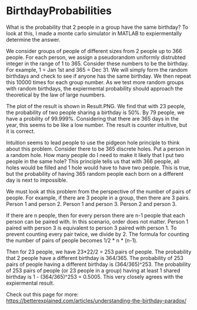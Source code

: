 # BirthdayProbabilities
What is the probability that 2 people in a group have the same birthday? To look at this, I made a monte carlo simulator in MATLAB to expiermentally determine the answer.

We consider groups of people of different sizes from 2 people up to 366 people. For each person, we assign a pseudorandom uniformly distrubted integer in the range of 1 to 365. Consider these numbers to be the birthday. For example, 1 = Jan 1st and 365 = Dec 31. We will simply form the random birthdays and check to see if anyone has the same birthday. We then repeat this 10000 times for each group number. As we test more random groups with random birthdays, the expiermental probability should approach the theoretical by the law of large nuumbers.

The plot of the result is shown in Result.PNG. We find that with 23 people, the probability of two people sharing a birthday is 50%. By 79 people, we have a probility of 99.999%. Considering that there are 365 days in the year, this seems to be like a low number. The result is counter intuitive, but it is correct.

Intuition seems to lead people to use the pidgeon hole principle to think about this problem. Consider there to be 365 discrete holes. Put a person in a random hole. How many people do I need to make it likely that I put two people in the same hole? This principle tells us that with 366 people, all holes would be filled and 1 hole would have to have two people. This is true, but the probability of having 365 random people each born on a different day is next to impossible. 

We must look at this problem from the perspective of the number of pairs of people. For example, if there are 3 people in a group, then there are 3 pairs. Person 1 and person 2. Person 1 and person 3. Person 2 and person 3.

If there are n people, then for every person there are n-1 people that each person can be paired with. In this scenario, order does not matter. Person 1 paired with person 3 is equivalent to person 3 paired with person 1. To prevent counting every pair twice, we divide by 2. The formula for counting the number of pairs of people becomes 1/2 * n * (n-1). 

Then for 23 people, we have 23*22/2 = 253 pairs of people.
The probability that 2 people have a different birthday is 364/365. The probability of 253 pairs of people having a different birthday is (364/365)^253. The probability of 253 pairs of people (or 23 people in a group) having at least 1 shared birthday is 1 - (364/365)^253 = 0.5005. This very closely agrees with the expiermental result.

Check out this page for more: https://betterexplained.com/articles/understanding-the-birthday-paradox/
